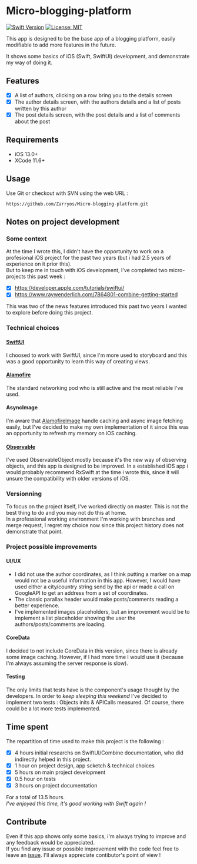 # Micro-blogging-platform

[![Swift Version](https://img.shields.io/badge/Swift-5.0.x-orange.svg)]()
[![License: MIT](https://img.shields.io/badge/License-MIT-yellow.svg)](https://opensource.org/licenses/MIT)

This app is designed to be the base app of a blogging platform, easily modifiable to add more features in the future.  

It shows some basics of iOS (Swift, SwiftUI) development, and demonstrate my way of doing it.

## Features
 - [x] A list of authors, clicking on a row bring you to the details screen
 - [x] The author details screen, with the authors details and a list of posts written by this author
 - [x] The post details screen, with the post details and a list of comments about the post

## Requirements
- iOS 13.0+
- XCode 11.6+

## Usage
Use Git or checkout with SVN using the web URL : 
```
https://github.com/Zarryos/Micro-blogging-platform.git
```

## Notes on project development  
### Some context  
At the time I wrote this, I didn't have the opportunity to work on a profesional iOS project for the past two years (but i had 2.5 years of experience on it prior this).  
But to keep me in touch with iOS development, I've completed two micro-projects this past week :   
- [x] https://developer.apple.com/tutorials/swiftui/  
- [x] https://www.raywenderlich.com/7864801-combine-getting-started  

This was two of the news features introduced this past two years I wanted to explore before doing this project.  

### Technical choices  
#### [SwiftUI](https://developer.apple.com/xcode/swiftui/)  
I choosed to work with SwiftUI, since I'm more used to storyboard and this was a good opportunity to learn this way of creating views.  
#### [Alamofire](https://github.com/Alamofire/Alamofire)
The standard networking pod who is still active and the most reliable I've used.  
#### AsyncImage  
I'm aware that [AlamofireImage](https://github.com/Alamofire/AlamofireImage) handle caching and async image fetching easily, but I've decided to make my own implementation of it since this was an opportunity to refresh my memory on iOS caching.  
#### [Observable](https://developer.apple.com/documentation/combine/observableobject)
I've used ObservableObject mostly because it's the new way of observing objects, and this app is designed to be improved. In a established iOS app i would probably recommend RxSwift at the time i wrote this, since it will unsure the compatibility with older versions of iOS.  

### Versionning
To focus on the project itself, I've worked directly on master. This is not the best thing to do and you may not do this at home.  
In a professional working environment I'm working with branches and merge request, I regret my choice now since this project history does not demonstrate that point.

### Project possible improvements  
#### UI/UX  
- I did not use the author coordinates, as I think putting a marker on a map would not be a useful information in this app. However, I would have used either a city/country string send by the api or made a call on GoogleAPI to get an address from a set of coordinates.  
- The classic parallax header would make posts/comments reading a better experience.  
- I've implemented images placeholders, but an improvement would be to implement a list placeholder showing the user the authors/posts/comments are loading.
#### CoreData  
I decided to not include CoreData in this version, since there is already some image caching.  However, if I had more time I would use it (because I'm always assuming the server response is slow).  
#### Testing
The only limits that tests have is the component's usage thought by the developers. In order to *keep sleeping this weekend* I've decided to implement two tests : Objects inits & APICalls measured. Of course, there could be a lot more tests implemented.

## Time spent
The repartition of time used to make this project is the following : 
- [x] 4 hours initial researchs on SwiftUI/Combine documentation, who did indirectly helped in this project. 
- [x] 1 hour on project design, app scketch & technical choices
- [x] 5 hours on main project development
- [x] 0.5 hour on tests
- [x] 3 hours on project documentation

For a total of 13.5 hours.  
*I've enjoyed this time, it's good working with Swift again !* 

## Contribute
Even if this app shows only some basics, i'm always trying to improve and any feedback would be appreciated.  
If you find any issue or possible improvement with the code feel free to leave an [issue](https://github.com/Zarryos/Micro-blogging-platform/issues). I'll always appreciate contibutor's point of view ! 
